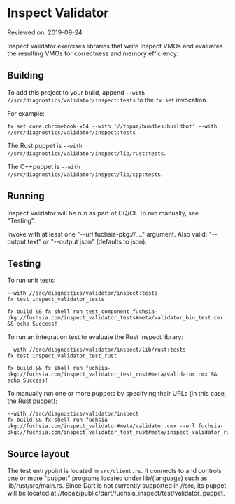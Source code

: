 # Inspect Validator

Reviewed on: 2019-09-24

Inspect Validator exercises libraries that write Inspect VMOs and evaluates
the resulting VMOs for correctness and memory efficiency.

## Building

To add this project to your build, append `--with //src/diagnostics/validator/inspect:tests`
to the `fx set` invocation.

For example:

```
fx set core.chromebook-x64 --with '//topaz/bundles:buildbot' --with //src/diagnostics/validator/inspect:tests
```

The Rust puppet is `--with //src/diagnostics/validator/inspect/lib/rust:tests`.

The C++puppet is `--with //src/diagnostics/validator/inspect/lib/cpp:tests`.

## Running

Inspect Validator will be run as part of CQ/CI. To run manually, see "Testing".

Invoke with at least one "--url fuchsia-pkg://...." argument.
Also valid: "--output text" or "--output json" (defaults to json).

## Testing
To run unit tests:
```
--with //src/diagnostics/validator/inspect:tests
fx test inspect_validator_tests
```
```
fx build && fx shell run_test_component fuchsia-pkg://fuchsia.com/inspect_validator_tests#meta/validator_bin_test.cmx && echo Success!
```

To run an integration test to evaluate the Rust Inspect library:
```
--with //src/diagnostics/validator/inspect/lib/rust:tests
fx test inspect_validator_test_rust
```
```
fx build && fx shell run fuchsia-pkg://fuchsia.com/inspect_validator_test_rust#meta/validator.cmx && echo Success!
```

To manually run one or more puppets by specifying their URLs (in this case, the Rust puppet):
```
--with //src/diagnostics/validator/inspect
fx build && fx shell run fuchsia-pkg://fuchsia.com/inspect_validator#meta/validator.cmx --url fuchsia-pkg://fuchsia.com/inspect_validator_test_rust#meta/inspect_validator_rust_puppet.cmx
```

## Source layout

The test entrypoint is located in `src/client.rs`. It connects to and controls
one or more "puppet" programs located under lib/(language) such as
lib/rust/src/main.rs. Since Dart is not currently supported in //src, its
puppet will be located at //topaz/public/dart/fuchsia_inspect/test/validator_puppet.
